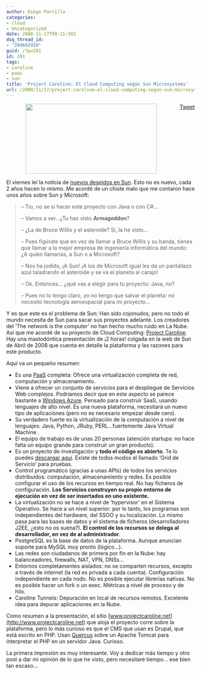 ```yaml
---
author: Diego Parrilla
categories:
- cloud
- Uncategorized
date: 2008-11-17T09:11:50Z
dsq_thread_id:
- "204692910"
guid: /?p=291
id: 291
tags:
- caroline
- paas
- sun
title: 'Project Caroline: El Cloud Computing según Sun Microsystems'
url: /2008/11/17/project-caroline-el-cloud-computing-segun-sun-microsystems/
---
```


<div style="float: right; margin-left: 10px;">
  <a href="https://twitter.com/share" class="twitter-share-button" data-via="nubeblog" data-hashtags="caroline,paas,sun" data-count="vertical" data-url="/2008/11/17/project-caroline-el-cloud-computing-segun-sun-microsystems/">Tweet</a>
</div>

<p style="text-align: center;">
  <a href="/wp-content/uploads/sun-logo.jpg"><img class="aligncenter size-full wp-image-302" title="sun-logo" src="/wp-content/uploads/sun-logo.jpg" alt="" width="350" height="187" srcset="/wp-content/uploads/sun-logo.jpg 501w, /wp-content/uploads/sun-logo-300x160.jpg 300w" sizes="(max-width: 350px) 100vw, 350px" /></a>
</p>

El viernes leí la noticia de [nuevos despidos en Sun](http://www.theinquirer.es/2008/11/16/sun-microsystem-despidos-reestructuracion-y-software-libre.html). Esto no es nuevo, cada 2 años hacen lo mismo. Me acordé de un chiste malo que me contaron hace unos años sobre Sun y Microsoft:

> &#8211; Tio, no se si hacer este proyecto con Java o con C#&#8230;
> 
> &#8211; Vamos a ver&#8230;¿Tu has visto **Armageddon**?
> 
> &#8211; ¿La de Bruce Willis y el asteroide? Sí, la he visto&#8230;
> 
> &#8211; Pues figúrate que en vez de llamar a Bruce Willis y su banda, tienes que llamar a la mejor empresa de ingeniería informática del mundo: ¿A quién llamarías, a Sun o a Microsoft?
> 
> &#8211; Nos ha jodido, ¡A Sun! ¡A los de Microsoft igual les da un pantallazo azul taladrando el asteroide y se va el planeta al carajo!
> 
> &#8211; Ok. Entonces&#8230; ¿qué vas a elegir para tu proyecto: Java, no?
> 
> &#8211; Pues no lo tengo claro, yo no tengo que salvar el planeta: no necesito tecnología aeroespacial para mi proyecto&#8230;

<p style="text-align: left;">
  Y es que este es el problema de Sun: Han sido cojonudos, pero no todo el mundo necesita de Sun para sacar sus proyectos adelante. Los creadores del &#8216;The network is the computer&#8217; no han hecho mucho ruido en La Nube. Así que me acordé de su proyecto de Cloud Computing: <a href="https://www.projectcaroline.net">Project Caroline</a>. Hay una mastodóntica presentación de ¡2 horas! colgada en la web de Sun de Abril de 2008 que cuenta en detalle la plataforma y las razones para este producto.
</p>

<p style="text-align: center;">
</p>

Aquí va un pequeño resumen:

  * Es una [PaaS](/2008/10/15/saas-iaas-y-paas-las-tres-clases-de-cloud-computing/) completa: Ofrece una virtualización completa de red, computación y almacenamiento.
  * Viene a ofrecer un conjunto de servicios para el despliegue de Servicios Web complejos. Podríamos decir que en este aspecto se parece bastante a [Windows Azure](/2008/11/01/windows-azure-que-es-real-y-que-es-vapor/). Pensado para construir SaaS, usando lenguajes de alto nivel. Es una nueva plataforma, necesitará un nuevo tipo de aplicaciones (pero no es necesario empezar desde cero).
  * Su verdadero fuerte es la virtualización de la computación a nivel de lenguajes: Java, Python, JRuby, PERL&#8230;fuertemente Java Virtual Machine .
  * El equipo de trabajo es de unas 20 personas (atención startups: no hace falta un equipo grande para construir un gran producto).
  * Es un proyecto de investigación y **todo el código es abierto**. Te lo puedes [descargar aquí](https://www.projectcaroline.net/main/index.php?q=node/8). Existe de todos modos el llamado &#8216;Grid de Servicio&#8217; para pruebas.
  * Control programático (gracias a unas APIs) de todos los servicios distribuidos: computación, almacenamiento y redes. Es posible configurar el uso de los recursos en tiempo real. No hay ficheros de configuración. **Los Servicios construyen su propio entorno de ejecución en vez de ser insertados en uno existente.**
  * La virtualización no se hace a nivel de &#8216;hypervisor&#8217; en el Sistema Operativo. Se hace a un nivel superior: por lo tanto, los programas son independientes del hardware, del SSOO y su localización. Lo mismo pasa para las bases de datos y el sistema de ficheros (desarrolladores J2EE, ¿esto no os suena?). **El control de los recursos se delega al desarrollador, en vez de al administrador**.
  * PostgreSQL es la base de datos de la plataforma. Aunque anuncian soporte para MySQL muy pronto (lógico&#8230;).
  * Las redes son ciudadanos de primera por fín en la Nube: hay balanceadores, firewalls, NAT, VPN, DNSs&#8230;
  * Entornos completamentes aislados: no se comparten recursos, excepto a través de internet (la red es privada a cada cuenta). Configuración independiente en cada nodo. No es posible ejecutar librerías nativas. No es posible hacer un fork o un exec. Métricas a nivel de proceso y de hilo.
  * Caroline Tunnels: Depuración en local de recursos remotos. Excelente idea para depurar aplicaciones en la Nube.

Como resumen a la presentación, el sitio [www.projectcaroline.net](http://www.projectcaroline.net) que aloja el proyecto corre sobre la plataforma, pero lo más curioso es que el CMS que usan es Drupal, que está escrito en PHP. Usan [Quercus](http://www.caucho.com/resin-3.0/quercus/) sobre un Apache Tomcat para interpretar el PHP en un servidor Java. Curioso.

La primera impresión es muy interesante. Voy a dedicar más tiempo y otro post a dar mi opinión de lo que he visto, pero necesitaré tiempo&#8230; ese bien tan escaso&#8230;
